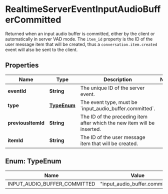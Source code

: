 

# RealtimeServerEventInputAudioBufferCommitted

Returned when an input audio buffer is committed, either by the client or  automatically in server VAD mode. The `item_id` property is the ID of the user message item that will be created, thus a `conversation.item.created` event  will also be sent to the client. 

## Properties

| Name | Type | Description | Notes |
|------------ | ------------- | ------------- | -------------|
|**eventId** | **String** | The unique ID of the server event. |  |
|**type** | [**TypeEnum**](#TypeEnum) | The event type, must be &#x60;input_audio_buffer.committed&#x60;. |  |
|**previousItemId** | **String** | The ID of the preceding item after which the new item will be inserted.  |  |
|**itemId** | **String** | The ID of the user message item that will be created. |  |



## Enum: TypeEnum

| Name | Value |
|---- | -----|
| INPUT_AUDIO_BUFFER_COMMITTED | &quot;input_audio_buffer.committed&quot; |




